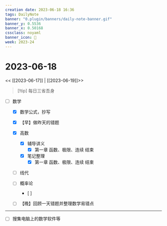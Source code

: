 ```yaml
---
creation date: 2023-06-18 16:36
tags: DailyNote
banner: "0.plugin/banners/daily-note-banner.gif"
banner_y: 0.5536
banner_x: 0.50168
cssclass: noyaml
banner_icon: 💌
week: 2023-24
---
```


# 2023-06-18

<< [[2023-06-17]] | [[2023-06-19]]>>


> [!tip] 每日三省吾身
> 


- [ ] 数学
	- [x] 数学公式，抄写
	- [x] 【早】做昨天的错题
	- [x] 高数
		- [x] 辅导讲义
			- [x] 第一章 函数、极限、连续 结束
		- [x] 笔记整理
			- [x] 第一章 函数、极限、连续 结束
	- [ ] 线代
	- [ ] 概率论
		- [ ] 
	- [ ] 【晚】回顾一天错题并整理数学易错点


---

- [ ] 搜集电脑上的数学软件等